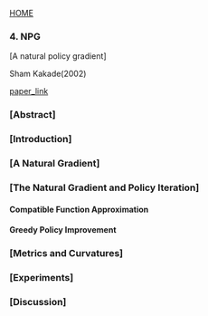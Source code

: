 [HOME](../README.md)

### 4. NPG

[A natural policy gradient]

Sham Kakade(2002)

[paper_link](https://papers.nips.cc/paper/2073-a-natural-policy-gradient.pdf)



### [Abstract]



### [Introduction]



### [A Natural Gradient]



### [The Natural Gradient and Policy Iteration]

#### Compatible Function Approximation



#### Greedy Policy Improvement



### [Metrics and Curvatures]



### [Experiments]



### [Discussion]